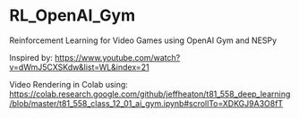 # RL_OpenAI_Gym
Reinforcement Learning for Video Games using OpenAI Gym and NESPy 

Inspired by:
https://www.youtube.com/watch?v=dWmJ5CXSKdw&list=WL&index=21

Video Rendering in Colab using:
https://colab.research.google.com/github/jeffheaton/t81_558_deep_learning/blob/master/t81_558_class_12_01_ai_gym.ipynb#scrollTo=XDKGJ9A3O8fT

